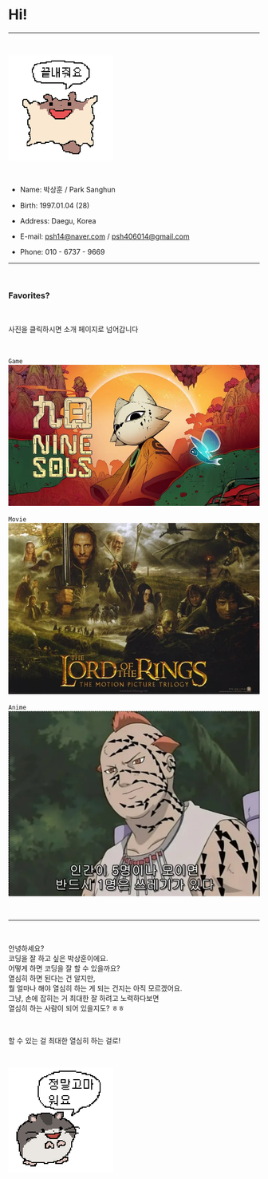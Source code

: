 # Hi!

---

&nbsp;

![astounding.png](./astounding.png "끝내줘요")

&nbsp;

- Name: 박상훈 / Park Sanghun
  &nbsp;

- Birth: 1997.01.04 (28)
  &nbsp;

- Address: Daegu, Korea
  &nbsp;

- E-mail: psh14@naver.com / psh406014@gmail.com
  &nbsp;

- Phone: 010 - 6737 - 9669
  &nbsp;

---

&nbsp;

### Favorites?

&nbsp;

사진을 클릭하시면 소개 페이지로 넘어갑니다

&nbsp;

`Game`   
[![ninesols.webp](./ninesols.webp "Nine Sols")](http://store.steampowered.com/app/1809540/_/?l=koreana)

`Movie`   
[![thelordoftherings.webp](./thelordoftherings.webp "The Lord of the Rings")](http://ko.wikipedia.org/wiki/%EB%B0%98%EC%A7%80%EC%9D%98_%EC%A0%9C%EC%99%95_(%EC%98%81%ED%99%94_%EC%8B%9C%EB%A6%AC%EC%A6%88))

`Anime`   
[![jirobo.webp](./jirobo.webp "Naruto")](http://namu.wiki/w/%EB%82%98%EB%A3%A8%ED%86%A0)

&nbsp;

---

&nbsp;

안녕하세요?   
코딩을 잘 하고 싶은 박상훈이에요.   
어떻게 하면 코딩을 잘 할 수 있을까요?   
열심히 하면 된다는 건 알지만,   
뭘 얼마나 해야 열심히 하는 게 되는 건지는 아직 모르겠어요.   
그냥, 손에 잡히는 거 최대한 잘 하려고 노력하다보면   
열심히 하는 사람이 되어 있을지도? ㅎㅎ   

&nbsp;

할 수 있는 걸 최대한 열심히 하는 걸로!

&nbsp;

![appreciate.png](./appreciate.png "정말고마 워요")

&nbsp;
